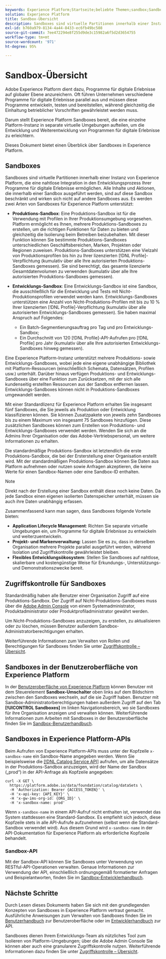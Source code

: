 ```yaml
---
keywords: Experience Platform;Startseite;beliebte Themen;sandbox;Sandbox;Test;Testen
solution: Experience Platform
title: Sandbox-Übersicht
description: Sandboxes sind virtuelle Partitionen innerhalb einer Instanz von Experience Platform, die eine nahtlose Integration in den Entwicklungsprozess Ihrer Programme für digitale Erlebnisse ermöglichen.
exl-id: b760a979-8134-4a44-8433-ec6fb49bc508
source-git-commit: 7ee472294e8f255d9de3c15982a6f5d2d3654755
workflow-type: tm+mt
source-wordcount: '971'
ht-degree: 95%

---
```


# Sandbox-Übersicht

Adobe Experience Platform dient dazu, Programme für digitale Erlebnisse auf globaler Ebene anzureichern. Oft führen Unternehmen verschiedene Programme für digitale Erlebnisse parallel aus und müssen diese Programme entwickeln, testen und bereitstellen, während gleichzeitig die Einhaltung betrieblicher Vorschriften gewährleistet werden muss.

Darum stellt Experience Platform Sandboxes bereit, die eine einzelne Platform-Instanz in separate virtuelle Umgebungen aufteilen, um die Entwicklung und Weiterentwicklung von Programmen für digitale Erlebnisse zu erleichtern.

Dieses Dokument bietet einen Überblick über Sandboxes in Experience Platform.

## Sandboxes

Sandboxes sind virtuelle Partitionen innerhalb einer Instanz von Experience Platform, die eine nahtlose Integration in den Entwicklungsprozess Ihrer Programme für digitale Erlebnisse ermöglichen. Alle Inhalte und Aktionen, die innerhalb einer Sandbox ausgeführt werden, sind auf diese Sandbox beschränkt und wirken sich nicht auf andere Sandboxes aus. Es werden zwei Arten von Sandboxes für Experience Platform unterstützt:

* **Produktions-Sandbox**: Eine Produktions-Sandbox ist für die Verwendung mit Profilen in Ihrer Produktionsumgebung vorgesehen. Platform ermöglicht es Ihnen, mehrere Produktions-Sandboxes zu erstellen, um die richtigen Funktionen für Daten zu bieten und gleichzeitig die Isolierung beim Betreiben beizubehalten. Mit dieser Funktion können Sie bestimmte Produktions-Sandboxes unterschiedlichen Geschäftsbereichen, Marken, Projekten oder Regionen zuweisen. Produktions-Sandboxes unterstützen eine Vielzahl von Produktionsprofilen bis hin zu Ihrer lizenzierten [!DNL Profile]-Verpflichtung (kumulativ über alle Ihre autorisierten Produktions-Sandboxes gemessen). Sie sind berechtigt, das gesamte lizenzierte Gesamtdatenvolumen zu verwenden (kumulativ über alle Ihre autorisierten Produktions-Sandboxes gemessen).

* **Entwicklungs-Sandbox**: Eine Entwicklungs-Sandbox ist eine Sandbox, die ausschließlich für die Entwicklung und Tests mit Nicht-Produktionsprofilen verwendet werden kann. Entwicklungs-Sandboxes unterstützen eine Anzahl von Nicht-Produktions-Profilen mit bis zu 10 % Ihrer lizenzierten [!DNL Profile]-Verpflichtung (kumulativ über alle autorisierten Entwicklungs-Sandboxes gemessen). Sie haben maximal Anspruch auf Folgendes:
   * Ein Batch-Segmentierungsauftrag pro Tag und pro Entwicklungs-Sandbox;
   * Ein Durchschnitt von 120 [!DNL Profile]-API-Aufrufen pro [!DNL Profile] pro Jahr (kumulativ über alle Ihre autorisierten Entwicklungs-Sandboxes hinweg gemessen).

Eine Experience Platform-Instanz unterstützt mehrere Produktions- sowie Entwicklungs-Sandboxes, wobei jede eine eigene unabhängige Bibliothek mit Platform-Ressourcen (einschließlich Schemata, Datensätzen, Profilen usw.) unterhält. Darüber hinaus verfügen Produktions- und Entwicklungs-Sandboxes über eine Funktion zum Zurücksetzen, mit der sich alle kundenseitig erstellten Ressourcen aus der Sandbox entfernen lassen. Entwicklungs-Sandboxes können nicht in Produktions-Sandboxes umgewandelt werden.

Mit einer Standardlizenz für Experience Platform erhalten Sie insgesamt fünf Sandboxes, die Sie jeweils als Produktion oder Entwicklung klassifizieren können. Sie können Zusatzpakete von jeweils zehn Sandboxes bis zu einem Maximum von insgesamt 75 Sandboxes hinzufügen. Diese zusätzlichen Sandboxes können zum Erstellen von Produktions- und Entwicklungs-Sandboxes verwendet werden. Wenden Sie sich an die Admins Ihrer Organisation oder das Adobe-Vertriebspersonal, um weitere Informationen zu erhalten.

Die standardmäßige Produktions-Sandbox ist letztendlich die erste Produktions-Sandbox, die bei der Ersterstellung einer Organisation erstellt wird. Mit der standardmäßigen Produktions-Sandbox können Sie Daten aus Platform aufnehmen oder nutzen sowie Anfragen akzeptieren, die keine Werte für einen Sandbox-Namen oder eine Sandbox-ID enthalten.

>[!NOTE]
>
>Direkt nach der Erstellung einer Sandbox enthält diese noch keine Daten. Da jede Sandbox einen eigenen isolierten Datenspeicher unterhält, müssen sie auch ihre Daten unabhängig erfassen.

Zusammenfassend kann man sagen, dass Sandboxes folgende Vorteile bieten:

* **Application Lifecycle Management**: Richten Sie separate virtuelle Umgebungen ein, um Programme für digitale Erlebnisse zu entwickeln und weiterzuentwickeln.
* **Projekt- und Markenverwaltung**: Lassen Sie es zu, dass in derselben Organisation mehrere Projekte parallel ausgeführt werden, während Isolation und Zugriffskontrolle gewährleistet bleiben.
* **Flexibles Entwicklungsökosystem**: Stellen Sie Sandboxes auf nahtlose, skalierbare und kostengünstige Weise für Erkundungs-, Unterstützungs- und Demonstrationszwecke bereit.

## Zugriffskontrolle für Sandboxes

Standardmäßig haben alle Benutzer einer Organisation Zugriff auf eine Produktions-Sandbox. Der Zugriff auf Nicht-Produktions-Sandboxes muss über die [Adobe Admin Console](https://adminconsole.adobe.com) von einem Systemadministrator, Produktadministrator oder Produktprofiladministrator gewährt werden.

Um Nicht-Produktions-Sandboxes anzuzeigen, zu erstellen, zu aktualisieren oder zu löschen, müssen Benutzer außerdem Sandbox-Administratorberechtigungen erhalten.

Weiterführende Informationen zum Verwalten von Rollen und Berechtigungen für Sandboxes finden Sie unter [Zugriffskontrolle – Übersicht](../access-control/home.md).

## Sandboxes in der Benutzeroberfläche von Experience Platform

In der [Benutzeroberfläche von Experience Platform](https://platform.adobe.com) können Benutzer mit dem Steuerelement **Sandbox-Umschalter** oben links auf dem Bildschirm zwischen den Sandboxes wechseln, auf die sie Zugriff haben.  Benutzer mit Sandbox-Administratorberechtigungen haben außerdem Zugriff auf den Tab **[!UICONTROL Sandboxes]** im linken Navigationsbereich, wo sie Sandboxes für ihre Organisation anzeigen und verwalten können. Weiterführende Informationen zum Arbeiten mit Sandboxes in der Benutzeroberfläche finden Sie im [Sandbox-Benutzerhandbuch](ui/overview.md).

## Sandboxes in Experience Platform-APIs

Beim Aufrufen von Experience Platform-APIs muss unter der Kopfzeile `x-sandbox-name` ein Sandbox-Name angegeben werden. Wenn Sie beispielsweise die [[!DNL Catalog Service API]](https://www.adobe.io/experience-platform-apis/references/catalog/) aufrufen, um alle Datensätze in der Produktions-Sandbox anzuzeigen, wird der Name der Sandbox („prod“) in der API-Anfrage als Kopfzeile angegeben:

```shell
curl -X GET \
  https://platform.adobe.io/data/foundation/catalog/dataSets \
  -H 'Authorization: Bearer {ACCESS_TOKEN}' \
  -H 'x-api-key: {API_KEY}' \
  -H 'x-gw-ims-org-id: {ORG_ID}' \
  -H 'x-sandbox-name: prod'
```

Wenn `x-sandbox-name` in einem API-Aufruf nicht enthalten ist, verwendet das System stattdessen eine Standard-Sandbox. Es empfiehlt sich jedoch, diese Kopfzeile stets in alle API-Aufrufe aufzunehmen (selbst wenn die Standard-Sandbox verwendet wird). Aus diesem Grund wird `x-sandbox-name` in der API-Dokumentation für Experience Platform als erforderliche Kopfzeile behandelt.

### Sandbox-API

Mit der Sandbox-API können Sie Sandboxes unter Verwendung von RESTful-API-Operationen verwalten. Genaue Informationen zur Verwendung der API, einschließlich ordnungsgemäß formatierter Anfragen und Beispielantworten, finden Sie im [Sandbox-Entwicklerhandbuch](api/overview.md).

## Nächste Schritte

Durch Lesen dieses Dokuments haben Sie sich mit den grundlegenden Konzepten von Sandboxes in Experience Platform vertraut gemacht. Ausführliche Anweisungen zum Verwalten von Sandboxes finden Sie im [Benutzerhandbuch](ui/overview.md) zur Benutzeroberfläche oder im [Entwicklerhandbuch](./api/getting-started.md) zur API.

Sandboxes dienen Ihrem Entwicklungs-Team als nützliches Tool zum Isolieren von Platform-Umgebungen; über die Adobe Admin Console Sie können aber auch eine granularere Zugriffskontrolle nutzen. Weiterführende Informationen dazu finden Sie unter [Zugriffskontrolle – Übersicht](../access-control/home.md).
